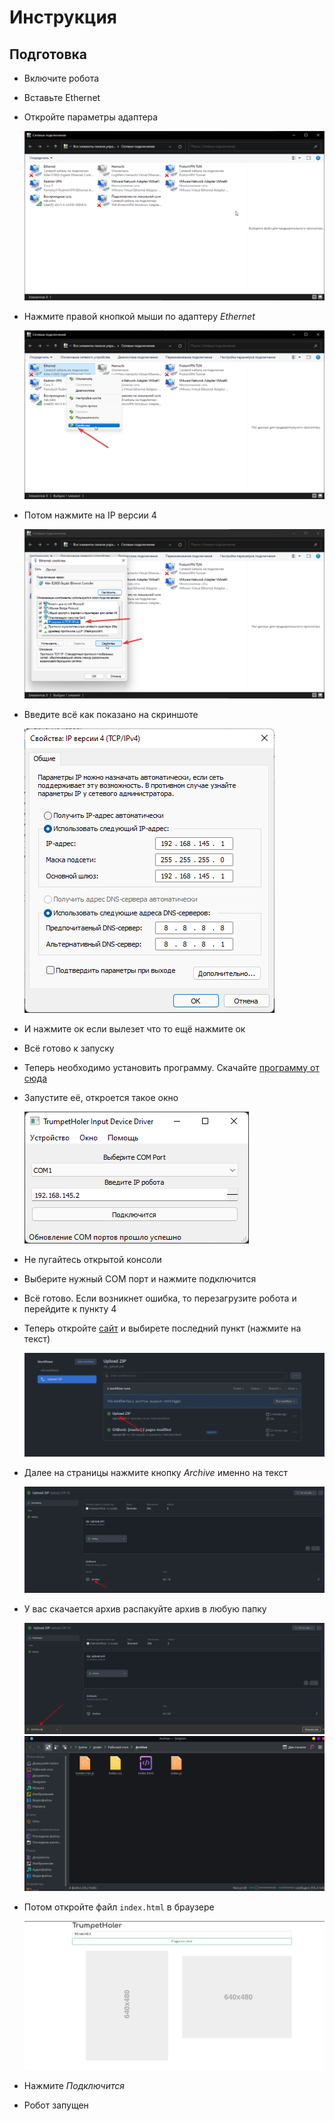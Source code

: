 # Инструкция

## Подготовка

- Включите робота
- Вставьте Ethernet
- Откройте параметры адаптера

    ![Тут должна быть картинка](asset/Network1.png)

- Нажмите правой кнопкой мыши по адаптеру *Ethernet*

    ![Тут должна быть картинка](asset/Network2.png)

- Потом нажмите на IP версии 4

    ![Тут должна быть картинка](asset/Network3.png)

- Введите всё как показано на скриншоте

    ![Тут должна быть картинка](asset/Network4.png)

- И нажмите ок если вылезет что то ещё нажмите ок
- Всё готово к запуску
- Теперь необходимо установить программу. Скачайте [программу от сюда](https://drive.google.com/file/d/1t-_TPyB-bFky28sUrci8jVrmXV0865e-/view)
- Запустите её, откроется такое окно 

    ![Тут должна быть картинка](asset/Software.png)

- Не пугайтесь открытой консоли
- Выберите нужный COM порт и нажмите подключится
- Всё готово. Если возникнет ошибка, то перезагрузите робота и перейдите к пункту 4
- Теперь откройте [сайт](https://github.com/RoboGradeIndustriesTeam/TrumpetHoler/actions/workflows/zip_upload.yml) и выбирете последний пункт (нажмите на текст)

    ![Тут должна быть картинка](asset/Actions1.png) 

- Далее на страницы нажмите кнопку *Archive* именно на текст

    ![Тут должна быть картинка](asset/Actions2.png) 

- У вас скачается архив распакуйте архив в любую папку

    ![Тут должна быть картинка](asset/Actions3.png)
    ![Тут должна быть картинка](asset/Archive1.png)

- Потом откройте файл ```index.html``` в браузере

    ![Тут должна быть картинка](asset/Site.png)

- Нажмите *Подключится*
- Робот запущен
